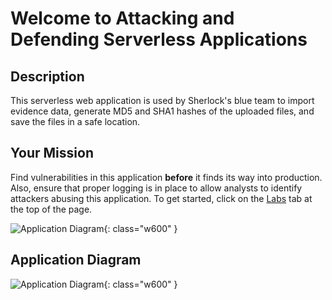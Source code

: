 # Welcome to Attacking and Defending Serverless Applications

## Description

This serverless web application is used by Sherlock's blue team to import evidence data, generate MD5 and SHA1 hashes of the uploaded files, and save the files in a safe location.

## Your Mission

Find vulnerabilities in this application **before** it finds its way into production. Also, ensure that proper logging is in place to allow analysts to identify attackers abusing this application. To get started, click on the [Labs](exercises/exercise1/) tab at the top of the page.

![Application Diagram](img/DevSecOps_Infinity_Loop.png ""){: class="w600" }

## Application Diagram

![Application Diagram](img/exercise5/1.png ""){: class="w600" }
